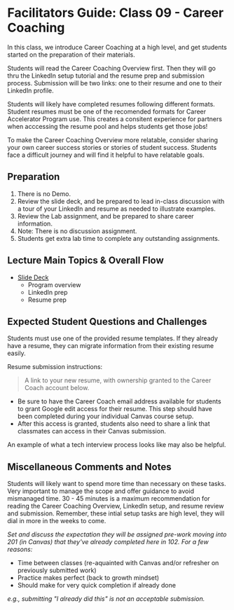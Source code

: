 # Facilitators Guide: Class 09 - Career Coaching

In this class, we introduce Career Coaching at a high level, and get students started on the preparation of their materials.  

Students will read the Career Coaching Overview first. Then they will go thru the LinkedIn setup tutorial and the resume prep and submission process. Submission will be two links: one to their resume and one to their LinkedIn profile.

Students will likely have completed resumes following different formats. Student resumes must be one of the recomended formats for Career Accelerator Program use. This creates a consitent experience for partners when acccessing the resume pool and helps students get those jobs!

To make the Career Coaching Overview more relatable, consider sharing your own career success stories or stories of student success. Students face a difficult journey and will find it helpful to have relatable goals.  

## Preparation

1. There is no Demo.
1. Review the slide deck, and be prepared to lead in-class discussion with a tour of your LinkedIn and resume as needed to illustrate examples. 
1. Review the Lab assignment, and be prepared to share career information.
1. Note: There is no discussion assignment. 
1. Students get extra lab time to complete any outstanding assignments. 

## Lecture Main Topics & Overall Flow

- [Slide Deck](https://docs.google.com/presentation/d/1n7udHq49ZWbwu2iC-6h_mJ3odnD-ENaNipuW0SIByu4/edit#slide=id.g2accd1c413_3_31)
  - Program overview
  - LinkedIn prep
  - Resume prep

## Expected Student Questions and Challenges

Students must use one of the provided resume templates.  If they already have a resume, they can migrate information from their existing resume easily. 

Resume submission instructions:  
> A link to your new resume, with ownership granted to the Career Coach account below.

- Be sure to have the Career Coach email address available for students to grant Google edit access for their resume. This step should have been completed during your individual Canvas course setup.
- After this access is granted, students also need to share a link that classmates can access in their Canvas submission. 

An example of what a tech interview process looks like may also be helpful.

## Miscellaneous Comments and Notes

Students will likely want to spend more time than necessary on these tasks.  Very important to manage the scope and offer guidance to avoid mismanaged time.  30 - 45 minutes is a maximum recommendation for reading the Career Coaching Overview, LinkedIn setup, and resume review and submission.  Remember, these intial setup tasks are high level, they will dial in more in the weeks to come.

_Set and discuss the expectation they will be assigned pre-work moving into 201 (in Canvas) that they've already completed here in 102. For a few reasons:_

- Time between classes (re-aquainted with Canvas and/or refresher on previously submitted work)
- Practice makes perfect (back to growth mindset)
- Should make for very quick completion if already done

_e.g., submitting "I already did this" is not an acceptable submission._
